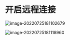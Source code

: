 # 开启远程连接

![image-20220725181102679](E:\codes\operating-system-skills\Win10\Imag\image-20220725181102679.png)

![image-20220725181118960](E:\codes\operating-system-skills\Win10\Imag\image-20220725181118960.png)
